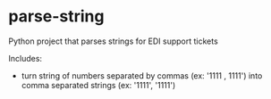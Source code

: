 # parse-string
Python project that parses strings for EDI support tickets

Includes:
- turn string of numbers separated by commas (ex: '1111 , 1111') into comma separated strings (ex: '1111', '1111')
